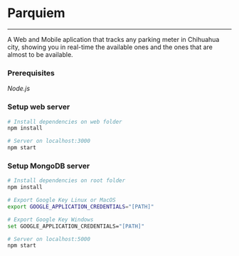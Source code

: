 # Parquiem
***

A Web and Mobile aplication that tracks any parking meter in Chihuahua city, showing you in real-time the available ones and the ones that are almost to be available.

### Prerequisites
*Node.js*

### Setup web server

```bash
# Install dependencies on web folder
npm install

# Server on localhost:3000
npm start

```
### Setup MongoDB server
```bash 
# Install dependencies on root folder
npm install

# Export Google Key Linux or MacOS
export GOOGLE_APPLICATION_CREDENTIALS="[PATH]"

# Export Google Key Windows
set GOOGLE_APPLICATION_CREDENTIALS="[PATH]"

# Server on localhost:5000
npm start
```
